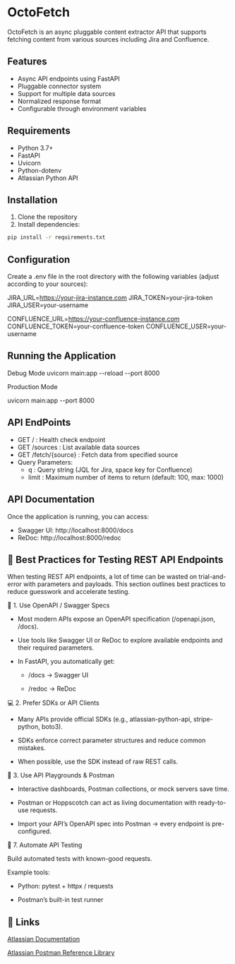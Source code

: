 # OctoFetch

OctoFetch is an async pluggable content extractor API that supports fetching content from various sources including Jira and Confluence.

## Features

- Async API endpoints using FastAPI
- Pluggable connector system
- Support for multiple data sources
- Normalized response format
- Configurable through environment variables

## Requirements

- Python 3.7+
- FastAPI
- Uvicorn
- Python-dotenv
- Atlassian Python API

## Installation

1. Clone the repository
2. Install dependencies:
```bash
pip install -r requirements.txt
```
## Configuration
Create a .env file in the root directory with the following variables (adjust according to your sources):

JIRA_URL=https://your-jira-instance.com
JIRA_TOKEN=your-jira-token
JIRA_USER=your-username

CONFLUENCE_URL=https://your-confluence-instance.com
CONFLUENCE_TOKEN=your-confluence-token
CONFLUENCE_USER=your-username

## Running the Application
Debug Mode
uvicorn main:app --reload --port 8000

Production Mode

uvicorn main:app --port 8000

## API EndPoints

- GET / : Health check endpoint
- GET /sources : List available data sources
- GET /fetch/{source} : Fetch data from specified source
- Query Parameters:
  - q : Query string (JQL for Jira, space key for Confluence)
  - limit : Maximum number of items to return (default: 100, max: 1000)

## API Documentation
Once the application is running, you can access:

- Swagger UI: http://localhost:8000/docs
- ReDoc: http://localhost:8000/redoc



## 🔑 Best Practices for Testing REST API Endpoints

When testing REST API endpoints, a lot of time can be wasted on trial-and-error with parameters and payloads.
This section outlines best practices to reduce guesswork and accelerate testing.

📖 1.  Use OpenAPI / Swagger Specs

  - Most modern APIs expose an OpenAPI specification (/openapi.json, /docs).

   - Use tools like Swagger UI or ReDoc to explore available endpoints and their required parameters.

   - In FastAPI, you automatically get:

      - /docs → Swagger UI

      - /redoc → ReDoc



💻 2. Prefer SDKs or API Clients

- Many APIs provide official SDKs (e.g., atlassian-python-api, stripe-python, boto3).

- SDKs enforce correct parameter structures and reduce common mistakes.

- When possible, use the SDK instead of raw REST calls.

🧪 3. Use API Playgrounds & Postman

- Interactive dashboards, Postman collections, or mock servers save time.

- Postman or Hoppscotch can act as living documentation with ready-to-use requests.

- Import your API’s OpenAPI spec into Postman → every endpoint is pre-configured.



🤖 7. Automate API Testing

Build automated tests with known-good requests.

Example tools:

- Python: pytest + httpx / requests

- Postman’s built-in test runner



## 🔗 Links 

[Atlassian Documentation](https://confluence.atlassian.com/alldoc/atlassian-documentation-32243719.html)

[Atlassian Postman Reference Library](https://www.postman.com/api-reference-library/atlassian-cloud)
